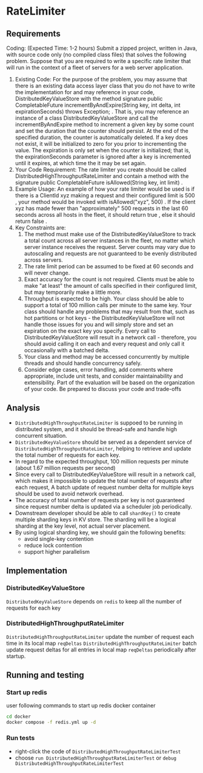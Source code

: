 # RateLimiter

## Requirements

Coding: (Expected Time: 1-2 hours) Submit a zipped project, written in Java, with source code
only (no compiled class files) that solves the following problem. Suppose that you are required
to write a specific rate limiter that will run in the context of a fleet of servers for a web server
application.
1. Existing Code: For the purpose of the problem, you may assume that there is an existing
   data access layer class that you do not have to write the implementation for and may reference
   in your code, DistributedKeyValueStore with the method signature public
   CompletableFuture<Integer> incrementByAndExpire(String key, int delta, int
   expirationSeconds) throws Exception; . That is, you may reference an instance of a
   class DistributedKeyValueStore and call the incrementByAndExpire method to increment
   a given key by some count and set the duration that the counter should persist. At the end of
   the specified duration, the counter is automatically deleted. If a key does not exist, it will be
   initialized to zero for you prior to incrementing the value. The expiration is only set when the
   counter is initialized; that is, the expirationSeconds parameter is ignored after a key is
   incremented until it expires, at which time the it may be set again.
2. Your Code Requirement: The rate limiter you create should be
   called DistributedHighThroughputRateLimiter and contain a method with the
   signature public CompletableFuture<Boolean> isAllowed(String key, int limit) .
3. Example Usage: An example of how your rate limiter would be used is if there is a
   ClientId xyz making a request and their configured limit is 500 , your method would be
   invoked with isAllowed("xyz", 500) . If the client xyz has made fewer than "approximately"
   500 requests in the last 60 seconds across all hosts in the fleet, it should return true , else it
   should return false .
4. Key Constraints are:
    1. The method must make use of the DistributedKeyValueStore to track a total count across
       all server instances in the fleet, no matter which server instance receives the request. Server
       counts may vary due to autoscaling and requests are not guaranteed to be evenly distributed
       across servers.
    2. The rate limit period can be assumed to be fixed at 60 seconds and will never change.
    3. Exact accuracy for the count is not required. Clients must be able to make "at least" the
       amount of calls specified in their configured limit, but may temporarily make a little more.
    4. Throughput is expected to be high. Your class should be able to support a total of 100 million
       calls per minute to the same key. Your class should handle any problems that may result from
       that, such as hot partitions or hot keys - the DistributedKeyValueStore will not handle those
       issues for you and will simply store and set an expiration on the exact key you specify. Every
       call to DistributedKeyValueStore will result in a network call - therefore, you should avoid
       calling it on each and every request and only call it occasionally with a batched delta.
    5. Your class and method may be accessed concurrently by multiple threads and should handle
       concurrency safely.
    6. Consider edge cases, error handling, add comments where appropriate, include unit tests,
       and consider maintainability and extensibility. Part of the evaluation will be based on the
       organization of your code. Be prepared to discuss your code and trade-offs

## Analysis

- `DistributedHighThroughputRateLimiter` is suppoed to be running in distributed system, and it should be thread-safe and handle high concurrent situation.
- `DistributedKeyValueStore` should be served as a dependent service of `DistributedHighThroughputRateLimiter`, helping to retrieve and update the total number of requests for each key.
- In regard to the expected throughput, 100 million requests per minute (about 1.67 million requests per second)
- Since every call to DistributedKeyValueStore will result in a network call, which makes it impossible to update the total number of requests after each request, A batch update of request number delta for multiple keys should be used to avoid network overhead.
- The accuracy of total number of requests per key is not guaranteed since request number delta is updated via a scheduler job periodically.
- Downstream developer should be able to call `shardKey()` to create multiple sharding keys in KV store. The sharding will be a logical sharding at the key level, not actual server placement.
- By using logical sharding key, we should gain the following benefits:
  - avoid single-key contention
  - reduce lock contention
  - support higher parallelism

## Implementation

### DistributedKeyValueStore

`DistributedKeyValueStore` depends on `redis` to keep all the number of requests for each key

### DistributedHighThroughputRateLimiter

`DistributedHighThroughputRateLimiter` update the number of request each time in its local map `reqDeltas`
`DistributedHighThroughputRateLimiter` batch update request deltas for all entries in local map `reqDeltas` periodically after startup.


## Running and testing

### Start up redis

user following commands to start up redis docker container

```bash
cd docker
docker compose -f redis.yml up -d
```

### Run tests

- right-click the code of `DistributedHighThroughputRateLimiterTest`
- choose `run DistributedHighThroughputRateLimiterTest` or `debug DistributedHighThroughputRateLimiterTest`